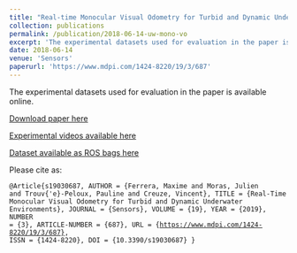 ```yaml
---
title: "Real-time Monocular Visual Odometry for Turbid and Dynamic Underwater Environments"
collection: publications
permalink: /publication/2018-06-14-uw-mono-vo
excerpt: 'The experimental datasets used for evaluation in the paper is available online.'
date: 2018-06-14
venue: 'Sensors'
paperurl: 'https://www.mdpi.com/1424-8220/19/3/687'
---
```


The experimental datasets used for evaluation in the paper is available online.

[Download paper here](https://www.mdpi.com/1424-8220/19/3/687)

[Experimental videos available here](https://www.youtube.com/playlist?list=PL7F6c8YEyil-RuC7YptNMAM88gfBfn0u4)

[Dataset available as ROS bags here](https://seafile.lirmm.fr/d/aa84057dc29a4af8ae4a/)

Please cite as:

<code>@Article{s19030687,
AUTHOR = {Ferrera, Maxime and Moras, Julien and Trouv{\'e}-Peloux, Pauline and Creuze, Vincent},
TITLE = {Real-Time Monocular Visual Odometry for Turbid and Dynamic Underwater Environments},
JOURNAL = {Sensors},
VOLUME = {19},
YEAR = {2019},
NUMBER = {3},
ARTICLE-NUMBER = {687},
URL = {https://www.mdpi.com/1424-8220/19/3/687},
ISSN = {1424-8220},
DOI = {10.3390/s19030687}
}

